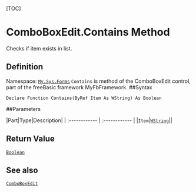 [TOC]
# ComboBoxEdit.Contains Method
Checks if item exists in list.
## Definition
Namespace: [`My.Sys.Forms`](My.Sys.Forms.md)
`Contains` is method of the ComboBoxEdit control, part of the freeBasic framework MyFbFramework.
##Syntax
```freeBasic
Declare Function Contains(ByRef Item As WString) As Boolean
```

##Parameters

|Part|Type|Description|
| :------------ | :------------ |
|`Item`|[`WString`]("https://www.freebasic.net/wiki/KeyPgWString")||

## Return Value
[`Boolean`]("https://www.freebasic.net/wiki/KeyPgBoolean")
## See also
[`ComboBoxEdit`](ComboBoxEdit.md)
